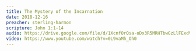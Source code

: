 ```yaml
---
title: The Mystery of the Incarnation
date: 2018-12-16
preacher: sterling-harmon
scripture: John 1:1-14
audio: https://drive.google.com/file/d/1XcnfOrQsa-oDx3R5MRHTbwGzLlFExdV0/view
video: https://www.youtube.com/watch?v=0L9vaMh_Oh0
---
```

